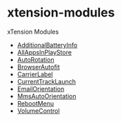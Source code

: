 xtension-modules
================

xTension Modules

- [AdditionalBatteryInfo](https://github.com/KDGDev/xtension-modules/raw/master/AdditionalBatteryInfo.apk)
- [AllAppsInPlayStore](https://github.com/KDGDev/xtension-modules/raw/master/AllAppsInPlayStore.apk)
- [AutoRotation](https://github.com/KDGDev/xtension-modules/raw/master/AutoRotation.apk)
- [BrowserAutofit](https://github.com/KDGDev/xtension-modules/raw/master/BrowserAutofit.apk)
- [CarrierLabel](https://github.com/KDGDev/xtension-modules/raw/master/CarrierLabel.apk)
- [CurrentTrackLaunch](https://github.com/KDGDev/xtension-modules/raw/master/CurrentTrackLaunch.apk)
- [EmailOrientation](https://github.com/KDGDev/xtension-modules/raw/master/EmailOrientation.apk)
- [MmsAutoOrientation](https://github.com/KDGDev/xtension-modules/raw/master/MmsAutoOrientation.apk)
- [RebootMenu](https://github.com/KDGDev/xtension-modules/raw/master/RebootMenu.apk)
- [VolumeControl](https://github.com/KDGDev/xtension-modules/raw/master/VolumeControl.apk)